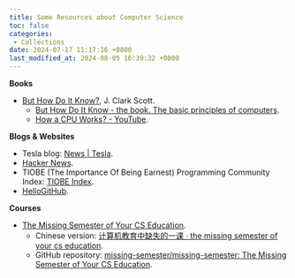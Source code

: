 ```yaml
---
title: Some Resources about Computer Science
toc: false
categories:
 - Collections
date: 2024-07-17 11:17:16 +0800
last_modified_at: 2024-08-05 16:39:32 +0800
---
```


**Books**

- [But How Do It Know?](https://www.nipccd.nic.in/uploads/report/EBMIfKpdf-1bc3ceafe870f0bf95edccb7a38d63ee.pdf), J. Clark Scott.
  - [But How Do It Know - the book. The basic principles of computers](https://www.buthowdoitknow.com/).
  - [How a CPU Works? - YouTube](https://www.youtube.com/watch?v=cNN_tTXABUA). 

**Blogs & Websites**

- Tesla blog: [News \| Tesla](https://www.tesla.com/blog).
- [Hacker News](https://news.ycombinator.com/).
- TIOBE (The Importance Of Being Earnest) Programming Community Index: [TIOBE  Index](https://www.tiobe.com/tiobe-index/).
- [HelloGitHub](https://hellogithub.com/).

**Courses**

- [The Missing Semester of Your CS Education](https://missing.csail.mit.edu/).
  - Chinese version: [计算机教育中缺失的一课 · the missing semester of your cs education](https://missing-semester-cn.github.io/).
  - GitHub repository: [missing-semester/missing-semester: The Missing Semester of Your CS Education](https://github.com/missing-semester/missing-semester).